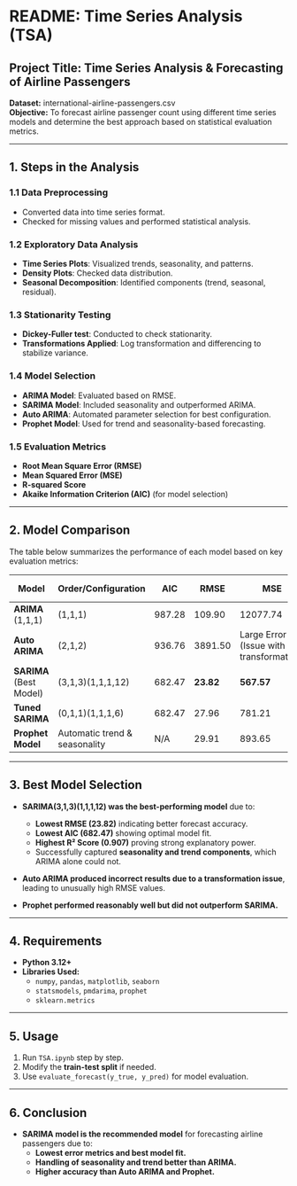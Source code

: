 # README: Time Series Analysis (TSA)

## Project Title: Time Series Analysis & Forecasting of Airline Passengers  
**Dataset:** international-airline-passengers.csv  
**Objective:** To forecast airline passenger count using different time series models and determine the best approach based on statistical evaluation metrics.

---

## 1. Steps in the Analysis

### 1.1 Data Preprocessing
- Converted data into time series format.
- Checked for missing values and performed statistical analysis.

### 1.2 Exploratory Data Analysis
- **Time Series Plots**: Visualized trends, seasonality, and patterns.
- **Density Plots**: Checked data distribution.
- **Seasonal Decomposition**: Identified components (trend, seasonal, residual).

### 1.3 Stationarity Testing
- **Dickey-Fuller test**: Conducted to check stationarity.
- **Transformations Applied**: Log transformation and differencing to stabilize variance.

### 1.4 Model Selection
- **ARIMA Model**: Evaluated based on RMSE.
- **SARIMA Model**: Included seasonality and outperformed ARIMA.
- **Auto ARIMA**: Automated parameter selection for best configuration.
- **Prophet Model**: Used for trend and seasonality-based forecasting.

### 1.5 Evaluation Metrics
- **Root Mean Square Error (RMSE)**
- **Mean Squared Error (MSE)**
- **R-squared Score**
- **Akaike Information Criterion (AIC)** (for model selection)

---

## 2. Model Comparison

The table below summarizes the performance of each model based on key evaluation metrics:

| **Model**                 | **Order/Configuration**      | **AIC**  | **RMSE**  | **MSE**  | **R² Score** |
|---------------------------|-----------------------------|---------|---------|---------|------------|
| **ARIMA** (1,1,1)        | (1,1,1)                     | 987.28  | 109.90  | 12077.74| 0.427      |
| **Auto ARIMA**           | (2,1,2)                     | 936.76  | 3891.50 | Large Error (Issue with transformation) | 0.335 |
| **SARIMA** (Best Model)  | (3,1,3)(1,1,1,12)           | 682.47  | **23.82** | **567.57** | **0.907** |
| **Tuned SARIMA**         | (0,1,1)(1,1,1,6)            | 682.47  | 27.96   | 781.21  | 0.872      |
| **Prophet Model**        | Automatic trend & seasonality | N/A     | 29.91   | 893.65  | 0.812      |

---

## 3. Best Model Selection

- **SARIMA(3,1,3)(1,1,1,12) was the best-performing model** due to:
  - **Lowest RMSE (23.82)** indicating better forecast accuracy.
  - **Lowest AIC (682.47)** showing optimal model fit.
  - **Highest R² Score (0.907)** proving strong explanatory power.
  - Successfully captured **seasonality and trend components**, which ARIMA alone could not.

- **Auto ARIMA produced incorrect results due to a transformation issue**, leading to unusually high RMSE values.
- **Prophet performed reasonably well but did not outperform SARIMA.**

---

## 4. Requirements
- **Python 3.12+**
- **Libraries Used:**
  - `numpy`, `pandas`, `matplotlib`, `seaborn`
  - `statsmodels`, `pmdarima`, `prophet`
  - `sklearn.metrics`

---

## 5. Usage
1. Run `TSA.ipynb` step by step.
2. Modify the **train-test split** if needed.
3. Use `evaluate_forecast(y_true, y_pred)` for model evaluation.

---

## 6. Conclusion
- **SARIMA model is the recommended model** for forecasting airline passengers due to:
  - **Lowest error metrics and best model fit.**
  - **Handling of seasonality and trend better than ARIMA.**
  - **Higher accuracy than Auto ARIMA and Prophet.**

